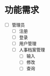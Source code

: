 # 功能需求

- [ ] 管理员
  - [ ] 注册
  - [ ] 登录
  - [ ] 用户管理
  - [ ] 人事档案管理
    - [ ] 输入
    - [ ] 修改
    - [ ] 查询